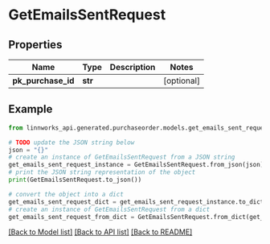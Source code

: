 # GetEmailsSentRequest


## Properties

Name | Type | Description | Notes
------------ | ------------- | ------------- | -------------
**pk_purchase_id** | **str** |  | [optional] 

## Example

```python
from linnworks_api.generated.purchaseorder.models.get_emails_sent_request import GetEmailsSentRequest

# TODO update the JSON string below
json = "{}"
# create an instance of GetEmailsSentRequest from a JSON string
get_emails_sent_request_instance = GetEmailsSentRequest.from_json(json)
# print the JSON string representation of the object
print(GetEmailsSentRequest.to_json())

# convert the object into a dict
get_emails_sent_request_dict = get_emails_sent_request_instance.to_dict()
# create an instance of GetEmailsSentRequest from a dict
get_emails_sent_request_from_dict = GetEmailsSentRequest.from_dict(get_emails_sent_request_dict)
```
[[Back to Model list]](../README.md#documentation-for-models) [[Back to API list]](../README.md#documentation-for-api-endpoints) [[Back to README]](../README.md)



